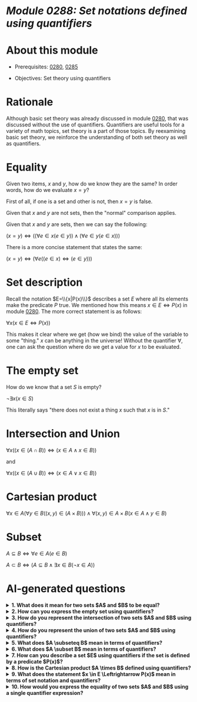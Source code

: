 # _Module 0288: Set notations defined using quantifiers_

# About this module

-   Prerequisites: [0280](../0280/mdModule.html), [0285](../0285/mdModule.html)

-   Objectives: Set theory using quantifiers

# Rationale

Although basic set theory was already discussed in module
[0280](../0280/mdModule.html), that was discussed without the use of quantifiers.
Quantifiers are useful tools for a variety of math topics, set theory is
a part of those topics. By reexamining basic set theory, we reinforce
the understanding of both set theory as well as quantifiers.

# Equality

Given two items, $x$ and $y$, how do we know they are the same? In order
words, how do we evaluate $x=y$?

First of all, if one is a set and other is not, then $x=y$ is false.

Given that $x$ and $y$ are not sets, then the "normal" comparison
applies.

Given that $x$ and $y$ are sets, then we can say the following:

$(x=y) \Leftrightarrow ((\forall e \in x(e \in y)) \wedge (\forall e \in y(e \in x)))$

There is a more concise statement that states the same:

<span id="setEquality">$(x=y) \Leftrightarrow (\forall e((e \in x) \Leftrightarrow (e \in y)))$</span>

# Set description

Recall the notation $E=\\{x|P(x)\\}$ describes a set $E$ where all its
elements make the predicate $P$ true. We mentioned how this means
$x \in E \Leftrightarrow
  P(x)$ in module [0280](../0280). The more correct statement is as
follows:

$\forall x(x \in E \Leftrightarrow P(x))$

This makes it clear where we get (how we bind) the value of the variable
to some "thing." $x$ can be anything in the universe! Without the
quantifier $\forall$, one can ask the question where do we get a value
for $x$ to be evaluated.

# The empty set

How do we know that a set $S$ is empty?

$\neg \exists x(x \in S)$

This literally says "there does not exist a thing $x$ such that $x$ is
in $S$."

# Intersection and Union

$\forall x((x \in (A \cap B)) \Leftrightarrow (x \in A \wedge x \in B))$

and

$\forall x((x \in (A \cup B)) \Leftrightarrow (x \in A \vee x \in B))$

# Cartesian product

$\forall x \in A(\forall y \in B((x,y) \in (A \times B))) \wedge \forall (x,y) \in A \times B(x \in A \wedge y \in B)$

# Subset

$A \subseteq B \Leftrightarrow \forall e \in A(e \in B)$

$A \subset B \Leftrightarrow (A \subseteq B \wedge \exists x \in B(\neg x \in A))$

# AI-generated questions

<details>
  <summary><strong>1. What does it mean for two sets $A$ and $B$ to be equal?</strong></summary>
  <p>Two sets $A$ and $B$ are equal if every element of $A$ is an element of $B$ and every element of $B$ is an element of $A$. In formal terms:</p>
  <p>$$A = B \Leftrightarrow \forall e \in A(e \in B) \wedge \forall e \in B(e \in A)$$</p>
</details>

<details>
  <summary><strong>2. How can you express the empty set using quantifiers?</strong></summary>
  <p>The empty set $S$ can be expressed using quantifiers as follows:</p>
  <p>$$\neg \exists x(x \in S)$$</p>
  <p>This means that there does not exist any element $x$ such that $x$ is in $S$.</p>
</details>

<details>
  <summary><strong>3. How do you represent the intersection of two sets $A$ and $B$ using quantifiers?</strong></summary>
  <p>The intersection of two sets $A$ and $B$ can be represented using quantifiers as:</p>
  <p>$$\forall x((x \in (A \cap B)) \Leftrightarrow (x \in A \wedge x \in B))$$</p>
</details>

<details>
  <summary><strong>4. How do you represent the union of two sets $A$ and $B$ using quantifiers?</strong></summary>
  <p>The union of two sets $A$ and $B$ can be represented using quantifiers as:</p>
  <p>$$\forall x((x \in (A \cup B)) \Leftrightarrow (x \in A \vee x \in B))$$</p>
</details>

<details>
  <summary><strong>5. What does $A \subseteq B$ mean in terms of quantifiers?</strong></summary>
  <p>The statement $A \subseteq B$ means that every element of $A$ is also an element of $B$, and can be expressed as:</p>
  <p>$$A \subseteq B \Leftrightarrow \forall e \in A(e \in B)$$</p>
</details>

<details>
  <summary><strong>6. What does $A \subset B$ mean in terms of quantifiers?</strong></summary>
  <p>The statement $A \subset B$ means that $A$ is a subset of $B$ but $A$ is not equal to $B$. It can be expressed as:</p>
  <p>$$A \subset B \Leftrightarrow (A \subseteq B \wedge \exists x \in B(\neg x \in A))$$</p>
</details>

<details>
  <summary><strong>7. How can you describe a set $E$ using quantifiers if the set is defined by a predicate $P(x)$?</strong></summary>
  <p>If a set $E$ is defined by a predicate $P(x)$, you can describe the set using quantifiers as:</p>
  <p>$$\forall x(x \in E \Leftrightarrow P(x))$$</p>
</details>

<details>
  <summary><strong>8. How is the Cartesian product $A \times B$ defined using quantifiers?</strong></summary>
  <p>The Cartesian product of two sets $A$ and $B$ can be defined using quantifiers as:</p>
  <p>$$\forall x \in A(\forall y \in B((x,y) \in (A \times B))) \wedge \forall (x,y) \in A \times B(x \in A \wedge y \in B)$$</p>
</details>

<details>
  <summary><strong>9. What does the statement $x \in E \Leftrightarrow P(x)$ mean in terms of set notation and quantifiers?</strong></summary>
  <p>The statement $x \in E \Leftrightarrow P(x)$ implies that $E$ is the set of all $x$ such that $P(x)$ is true, and can be formally written as:</p>
  <p>$$E = \{x | P(x)\}$$</p>
  <p>In quantifier form: $$\forall x(x \in E \Leftrightarrow P(x))$$</p>
</details>

<details>
  <summary><strong>10. How would you express the equality of two sets $A$ and $B$ using a single quantifier expression?</strong></summary>
  <p>The equality of two sets $A$ and $B$ can be expressed concisely with the following quantifier expression:</p>
  <p>$$A = B \Leftrightarrow \forall e((e \in A) \Leftrightarrow (e \in B))$$</p>
</details>

